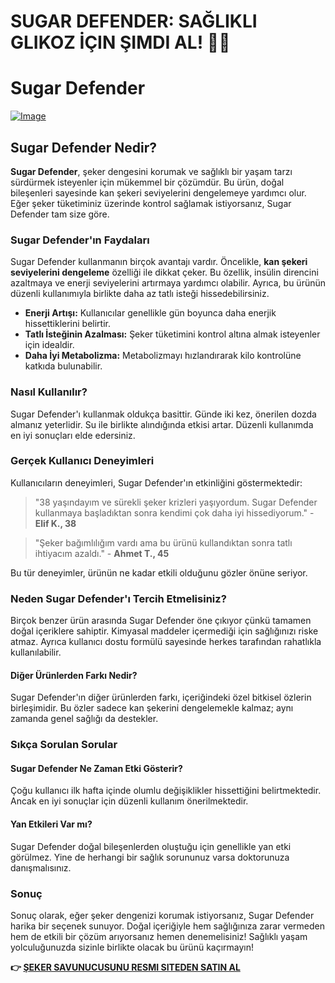 # SUGAR DEFENDER: SAĞLIKLI GLIKOZ İÇIN ŞIMDI AL! 🛒✨

# Sugar Defender

[![Image](https://sugardefender24.com/assets/img/person1.jpg)](https://gchaffi.com/6YaZe4Tz)

## Sugar Defender Nedir?

**Sugar Defender**, şeker dengesini korumak ve sağlıklı bir yaşam tarzı sürdürmek isteyenler için mükemmel bir çözümdür. Bu ürün, doğal bileşenleri sayesinde kan şekeri seviyelerini dengelemeye yardımcı olur. Eğer şeker tüketiminiz üzerinde kontrol sağlamak istiyorsanız, Sugar Defender tam size göre.

### Sugar Defender'ın Faydaları

Sugar Defender kullanmanın birçok avantajı vardır. Öncelikle, **kan şekeri seviyelerini dengeleme** özelliği ile dikkat çeker. Bu özellik, insülin direncini azaltmaya ve enerji seviyelerini artırmaya yardımcı olabilir. Ayrıca, bu ürünün düzenli kullanımıyla birlikte daha az tatlı isteği hissedebilirsiniz.

- **Enerji Artışı:** Kullanıcılar genellikle gün boyunca daha enerjik hissettiklerini belirtir.
- **Tatlı İsteğinin Azalması:** Şeker tüketimini kontrol altına almak isteyenler için idealdir.
- **Daha İyi Metabolizma:** Metabolizmayı hızlandırarak kilo kontrolüne katkıda bulunabilir.

### Nasıl Kullanılır?

Sugar Defender'ı kullanmak oldukça basittir. Günde iki kez, önerilen dozda almanız yeterlidir. Su ile birlikte alındığında etkisi artar. Düzenli kullanımda en iyi sonuçları elde edersiniz.

### Gerçek Kullanıcı Deneyimleri

Kullanıcıların deneyimleri, Sugar Defender'ın etkinliğini göstermektedir:

> "38 yaşındayım ve sürekli şeker krizleri yaşıyordum. Sugar Defender kullanmaya başladıktan sonra kendimi çok daha iyi hissediyorum." - **Elif K., 38**

> "Şeker bağımlılığım vardı ama bu ürünü kullandıktan sonra tatlı ihtiyacım azaldı." - **Ahmet T., 45**

Bu tür deneyimler, ürünün ne kadar etkili olduğunu gözler önüne seriyor.

### Neden Sugar Defender'ı Tercih Etmelisiniz?

Birçok benzer ürün arasında Sugar Defender öne çıkıyor çünkü tamamen doğal içeriklere sahiptir. Kimyasal maddeler içermediği için sağlığınızı riske atmaz. Ayrıca kullanıcı dostu formülü sayesinde herkes tarafından rahatlıkla kullanılabilir.

#### Diğer Ürünlerden Farkı Nedir?

Sugar Defender'ın diğer ürünlerden farkı, içeriğindeki özel bitkisel özlerin birleşimidir. Bu özler sadece kan şekerini dengelemekle kalmaz; aynı zamanda genel sağlığı da destekler.

### Sıkça Sorulan Sorular

#### Sugar Defender Ne Zaman Etki Gösterir?

Çoğu kullanıcı ilk hafta içinde olumlu değişiklikler hissettiğini belirtmektedir. Ancak en iyi sonuçlar için düzenli kullanım önerilmektedir.

#### Yan Etkileri Var mı?

Sugar Defender doğal bileşenlerden oluştuğu için genellikle yan etki görülmez. Yine de herhangi bir sağlık sorununuz varsa doktorunuza danışmalısınız.

### Sonuç

Sonuç olarak, eğer şeker dengenizi korumak istiyorsanız, Sugar Defender harika bir seçenek sunuyor. Doğal içeriğiyle hem sağlığınıza zarar vermeden hem de etkili bir çözüm arıyorsanız hemen denemelisiniz! Sağlıklı yaşam yolculuğunuzda sizinle birlikte olacak bu ürünü kaçırmayın!



**👉 [ŞEKER SAVUNUCUSUNU RESMI SITEDEN SATIN AL](https://gchaffi.com/6YaZe4Tz)**